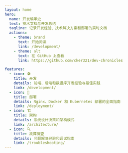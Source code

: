 ```yaml
---
layout: home
hero:
  name: 开发编年史
  text: 技术文档与开发总结
  tagline: 记录开发经验、技术解决方案和部署的实时文档
  actions:
    - theme: brand
      text: 开始阅读
      link: /development/
    - theme: alt
      text: 在 GitHub 上查看
      link: https://github.com/cker321/dev-chronicles

features:
  - icon: 🛠️
    title: 开发
    details: 前端、后端和数据库开发经验与最佳实践
    link: /development/
  - icon: 🚀
    title: 部署
    details: Nginx、Docker 和 Kubernetes 部署的全面指南
    link: /deployment/
  - icon: 🏗️
    title: 架构
    details: 系统设计决策和架构模式
    link: /architecture/
  - icon: 🔍
    title: 故障排查
    details: 问题解决经验和调试指南
    link: /troubleshooting/
---
```

